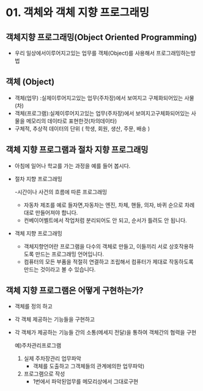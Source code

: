 # 01. 객체와 객체 지향 프로그래밍

## 객체지향 프로그래밍(Object Oriented Programming)
- 우리 일상에서이루어지고있는 업무를 객체(Object)를 사용해서 프로그래밍하는방법

## 객체 (Object)
 - 객체(업무)   :실제이루어지고있는 업무(주차장)에서 보여지고 구체화되어있는 사물(차)  
 - 객체(프로그램):실제이루어지고있는 업무(주차장)에서 보여지고구체화되어있는 사물을 메모리의 데이타로 표현한것(차의데이타) 
 - 구체적, 추상적 데이터의 단위 ( 학생, 회원, 생산, 주문, 배송 )


## 객체 지향 프로그램과 절차 지향 프로그래밍

- 아침에 일어나 학교를 가는 과정을 예를 들어 봅시다.

- 절차 지향 프로그래밍

   -시간이나 사건의 흐름에 따른 프로그래밍<br>

     * 자동차 제조를 예로 들자면,자동차는 엔진, 차체, 핸들, 의자, 바퀴 순으로 차례대로 만들어져야 합니다. 
	 * 컨베이어벨트에서 작업처럼 분리되어도 안 되고, 순서가 틀려도 안 됩니다.


- 객체 지향 프로그래밍
  
     * 객체지향언어란 프로그램을 다수의 객체로 만들고, 이들끼리 서로 상호작용하도록 만드는 프로그래밍 언어입니다. 
     * 컴퓨터의 모든 부품을 적절히 연결하고 조립해서 컴퓨터가 제대로 작동하도록 만드는 것이라고 볼 수 있습니다. 



## 객체 지향 프로그램은 어떻게 구현하는가?

- 객체를 정의 하고 

- 각 객체 제공하는 기능들을 구현하고

- 각 객체가 제공하는 기능들 간의 소통(메세지 전달)을 통하여 객체간의 협력을 구현 
  
  예)주차관리프로그램

    1. 실제 주차장관리 업무파악
	     - 객체를 도출하고 그객체들의 관계에의한 업무파악) 
	2. 프로그램으로 작성 
	     - 1번에서 파악된업무를 메모리상에서 그대로구현